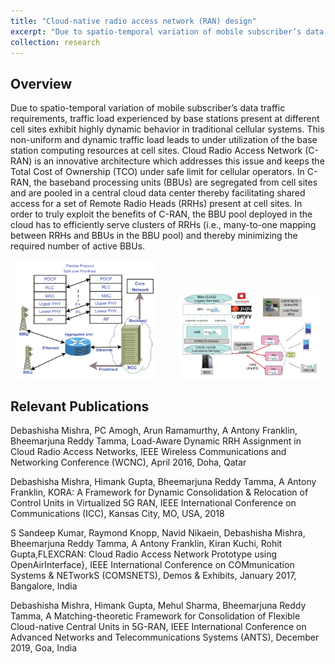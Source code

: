 ```yaml
---
title: "Cloud-native radio access network (RAN) design"
excerpt: "Due to spatio-temporal variation of mobile subscriber’s data traffic requirements, traffic load experienced by ground base stations present at different cell sites exhibit highly dynamic behavior in traditional cellular systems. This non-uniform and dynamic traffic load leads to under utilization of the base station computing resources at cell sites. Cloud Radio Access Network (C-RAN) is an innovative architecture which addresses this issue and keeps the Total Cost of Ownership (TCO) under safe limit for cellular operators."
collection: research
---
```


## Overview
Due to spatio-temporal variation of mobile subscriber’s data traffic requirements, traffic load experienced by base stations present at different cell sites exhibit highly dynamic behavior in traditional cellular systems. This non-uniform and dynamic traffic load leads to under utilization of the base station computing resources at cell sites. Cloud Radio Access Network (C-RAN) is an innovative architecture which addresses this issue and keeps the Total Cost of Ownership (TCO) under safe limit for cellular operators. In C-RAN, the baseband processing units (BBUs) are segregated from cell sites and are pooled in a central cloud data center thereby facilitating shared access for a set of Remote Radio Heads (RRHs) present at cell sites. In order to truly exploit the benefits of C-RAN, the BBU pool deployed in the cloud has to efficiently serve clusters of RRHs (i.e., many-to-one mapping between RRHs and BBUs in the BBU pool) and thereby minimizing the required number of active BBUs.

<!-- <br/><img src='/images/UAV-BS-Prototype.png'><br/>
<img src='/images/UAV-BS-Arch.png'> -->

<p align="center">
  <img alt="Light" src="/images/CRAN1.png" width="45%">
&nbsp; &nbsp; &nbsp; &nbsp;
  <img alt="Dark" src="/images/CRAN2.png" width="45%">
</p>

## Relevant Publications

Debashisha Mishra, PC Amogh, Arun Ramamurthy, A Antony Franklin, Bheemarjuna Reddy Tamma, Load-Aware Dynamic RRH Assignment in Cloud Radio Access Networks, IEEE Wireless Communications and Networking Conference (WCNC), April 2016, Doha, Qatar

Debashisha Mishra, Himank Gupta, Bheemarjuna Reddy Tamma, A Antony Franklin, KORA: A Framework for Dynamic Consolidation & Relocation of Control Units in Virtualized 5G RAN, IEEE International Conference on Communications (ICC), Kansas City, MO, USA, 2018

S Sandeep Kumar, Raymond Knopp, Navid Nikaein, Debashisha Mishra, Bheemarjuna Reddy Tamma, A Antony Franklin, Kiran Kuchi, Rohit Gupta,FLEXCRAN: Cloud Radio Access Network Prototype using OpenAirInterface}, IEEE International Conference on COMmunication Systems & NETworkS (COMSNETS), Demos & Exhibits, January 2017, Bangalore, India

Debashisha Mishra, Himank Gupta, Mehul Sharma, Bheemarjuna Reddy Tamma, A Matching-theoretic Framework for Consolidation of Flexible Cloud-native Central Units in 5G-RAN, IEEE International Conference on Advanced Networks and Telecommunications Systems (ANTS), December 2019, Goa, India